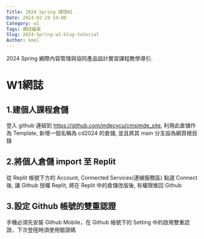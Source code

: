 ```yaml
---
Title: 2024 Spring 課程W1
Date: 2024-02-29 14:00
Category: w1
Tags: 網誌編寫
Slug: 2024-Spring-w1-blog-tutorial
Author: kmol
---
```


2024 Spring 網際內容管理與協同產品設計實習課程教學導引.

<!-- PELICAN_END_SUMMARY -->
# W1網誌
## 1.建個人課程倉儲
登入 github 連結到 https://github.com/mdecycu/cmsimde_site, 利用此倉儲作為 Template, 新增一個名稱為 cd2024 的倉儲, 並且將其 main 分支設為網頁根目錄
## 2.將個人倉儲 import 至 Replit
從 Replit 帳號下方的 Account, Connected Services(連線服務區) 點選 Connect 後, 讓 Github 授權 Replit, 將在 Replit 中的倉儲改版後, 有權限推回 Github
## 3.設定 Github 帳號的雙重認證
手機必須先安裝 Github Mobile，在 Github 帳號下的 Setting 中的啟用雙重認證，下次登陸時須使用驗證碼